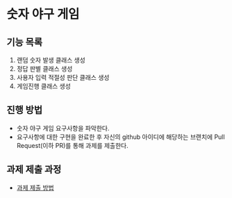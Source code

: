 # 숫자 야구 게임
## 기능 목록
1. 랜덤 숫자 발생 클래스 생성
2. 정답 판별 클래스 생성
3. 사용자 입력 적절성 판단 클래스 생성
4. 게임진행 클래스 생성


## 진행 방법
* 숫자 야구 게임 요구사항을 파악한다.
* 요구사항에 대한 구현을 완료한 후 자신의 github 아이디에 해당하는 브랜치에 Pull Request(이하 PR)를 통해 과제를 제출한다.

## 과제 제출 과정
* [과제 제출 방법](https://github.com/next-step/nextstep-docs/tree/master/precourse)
